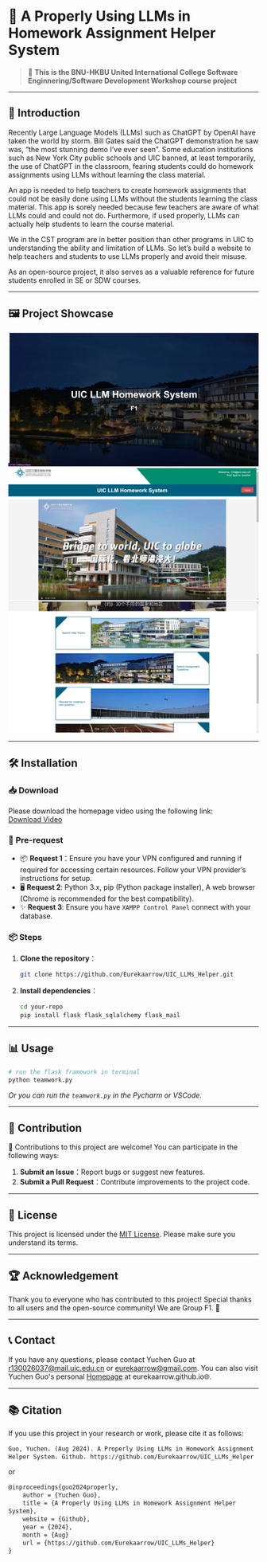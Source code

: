 # 🚀 **A Properly Using LLMs in Homework Assignment Helper System** <!-- A Properly Using LLMs in Homework Assignment Helper System -->

> 🌟 **This is the BNU-HKBU United International College Software Enginnering/Software Development Workshop course project**

---


## 📖 **Introduction**
Recently Large Language Models (LLMs) such as ChatGPT by OpenAI have taken the world by storm.  Bill Gates said the ChatGPT demonstration he saw was, “the most stunning demo I’ve ever seen”.   Some education institutions such as New York City public schools  and UIC  banned, at least temporarily, the use of ChatGPT in the classroom, fearing students could do homework assignments using LLMs without learning the class material.

An app is needed to help teachers to create homework assignments that could not be easily done using LLMs without the students learning the class material.  This app is sorely needed because few teachers are aware of what LLMs could and could not do.  Furthermore, if used properly, LLMs can actually help students to learn the course material. 

We in the CST program are in better position than other programs in UIC to understanding the ability and limitation of LLMs.  So let’s build a website to help teachers and students to use LLMs properly and avoid their misuse.

As an open-source project, it also serves as a valuable reference for future students enrolled in SE or SDW courses.

---

## 🖼️ **Project Showcase**
![Project Demo](templates/login.png)
![Project Demo](templates/homepage1.png)
![Project Demo](templates/homepage2.png)

---

## 🛠️ **Installation**
### 📥 **Download**
Please download the homepage video using the following link:  
[Download Video](https://drive.google.com/file/d/1eFBbLqNtMJAorYxUepGxbWP7NyaYu4fM/view?usp=sharing)

### 🔧 **Pre-request**
- 📦 **Request 1**：Ensure you have your VPN configured and running if required for accessing certain resources. Follow your VPN provider’s instructions for setup.
- 🖥️ **Request 2**: Python 3.x, pip (Python package installer), A web browser (Chrome is recommended for the best compatibility).
- ✨ **Request 3**: Ensure you have `XAMPP Control Panel` connect with your database.

### 📦 **Steps**
1. **Clone the repository**：
   ```bash
   git clone https://github.com/Eurekaarrow/UIC_LLMs_Helper.git
   ```
2. **Install dependencies**：
   ```bash
   cd your-repo
   pip install flask flask_sqlalchemy flask_mail
   ```

---

## 📊 **Usage**
```bash
# run the flask framework in terminal
python teamwork.py
```
_Or you can run the `teamwork.py` in the Pycharm or VSCode._

---

## 🤝 **Contribution**
🙌 Contributions to this project are welcome! You can participate in the following ways:
1. **Submit an Issue**：Report bugs or suggest new features.
2. **Submit a Pull Request**：Contribute improvements to the project code.

---

## 📝 **License**
This project is licensed under the [MIT License](LICENSE). Please make sure you understand its terms.

---

## 🏆 **Acknowledgement**
Thank you to everyone who has contributed to this project! Special thanks to all users and the open-source community! We are Group F1. 💖

---

## 📞 **Contact**
If you have any questions, please contact Yuchen Guo at r130026037@mail.uic.edu.cn or eurekaarrow@gmail.com. You can also visit Yuchen Guo's personal [Homepage](https://eurekaarrow.github.io) at eurekaarrow.github.io🌐.

---

## 📚 **Citation**
If you use this project in your research or work, please cite it as follows:

```plaintext
Guo, Yuchen. (Aug 2024). A Properly Using LLMs in Homework Assignment Helper System. Github. https://github.com/Eurekaarrow/UIC_LLMs_Helper
```

or

```plaintext
@inproceedings{guo2024properly,  
    author = {Yuchen Guo},  
    title = {A Properly Using LLMs in Homework Assignment Helper System},  
    website = {Github},  
    year = {2024},
    month = {Aug}
    url = {https://github.com/Eurekaarrow/UIC_LLMs_Helper}  
}
```

